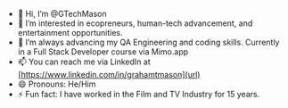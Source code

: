 - 👋 Hi, I’m @GTechMason
- 👀 I’m interested in ecopreneurs, human-tech advancement, and entertainment opportunities.
- 🌱 I’m always advancing my QA Engineering and coding skills. Currently in a Full Stack Developer course via Mimo.app
- 📫 You can reach me via LinkedIn at [https://www.linkedin.com/in/grahamtmason](url)
- 😄 Pronouns: He/Him
- ⚡ Fun fact: I have worked in the Film and TV Industry for 15 years.
